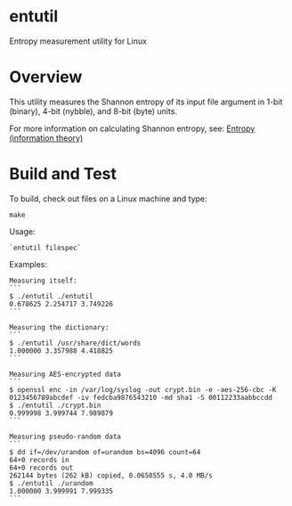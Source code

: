 entutil
=======
Entropy measurement utility for Linux

Overview
========
This utility measures the Shannon entropy of its input file argument in 1-bit
(binary), 4-bit (nybble), and 8-bit (byte) units.

For more information on calculating Shannon entropy, see:
[Entropy (information theory)](http://en.wikipedia.org/wiki/Entropy_%28information_theory%29)

Build and Test
==============

To build, check out files on a Linux machine and type:

	make

Usage:

	`entutil filespec`

Examples:

	Measuring itself:
	```
	$ ./entutil ./entutil
	0.678625 2.254717 3.749226
	```

	Measuring the dictionary:
	```
	$ ./entutil /usr/share/dict/words
	1.000000 3.357988 4.418825
	```

	Measuring AES-encrypted data
	```
	$ openssl enc -in /var/log/syslog -out crypt.bin -e -aes-256-cbc -K 0123456789abcdef -iv fedcba9876543210 -md sha1 -S 00112233aabbccdd
	$ ./entutil ./crypt.bin
	0.999998 3.999744 7.989879
	```

	Measuring pseudo-random data
	```
	$ dd if=/dev/urandom of=urandom bs=4096 count=64
	64+0 records in
	64+0 records out
	262144 bytes (262 kB) copied, 0.0650555 s, 4.0 MB/s
	$ ./entutil ./urandom
	1.000000 3.999991 7.999335
	```


